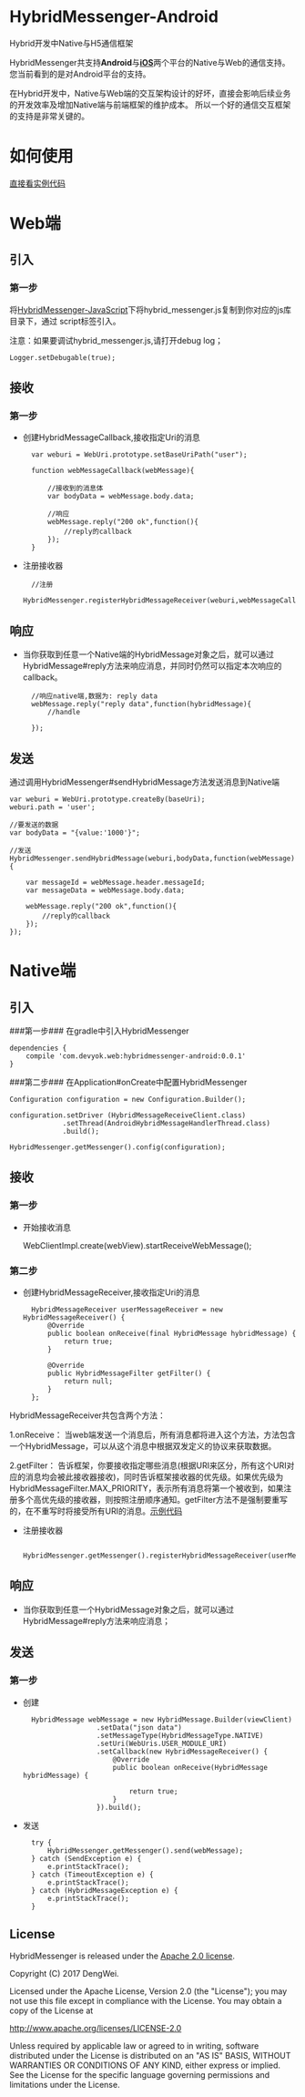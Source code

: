 # HybridMessenger-Android
Hybrid开发中Native与H5通信框架

HybridMessenger共支持**Android**与[**iOS**](https://github.com/devyok/HybridMessenger-iOS)两个平台的Native与Web的通信支持。您当前看到的是对Android平台的支持。

在Hybrid开发中，Native与Web端的交互架构设计的好坏，直接会影响后续业务的开发效率及增加Native端与前端框架的维护成本。 所以一个好的通信交互框架的支持是非常关键的。

# 如何使用 #

[直接看实例代码](https://github.com/devyok/HybridMessenger/tree/master/hybridmessenger-sample)


# Web端 #

## 引入 ##

### 第一步 ###
将[HybridMessenger-JavaScript](https://github.com/devyok/HybridMessenger-JavaScript)下将hybrid_messenger.js复制到你对应的js库目录下，通过
script标签引入。

注意：如果要调试hybrid_messenger.js,请打开debug log；

	Logger.setDebugable(true);

## 接收 ##

### 第一步 ###
- 创建HybridMessageCallback,接收指定Uri的消息

		var weburi = WebUri.prototype.setBaseUriPath("user");
		
		function webMessageCallback(webMessage){
			
			//接收到的消息体
			var bodyData = webMessage.body.data;
			
			//响应
			webMessage.reply("200 ok",function(){
				//reply的callback
			});
		}
		

- 注册接收器

		//注册
		HybridMessenger.registerHybridMessageReceiver(weburi,webMessageCallback);


## 响应 ##

- 当你获取到任意一个Native端的HybridMessage对象之后，就可以通过HybridMessage#reply方法来响应消息，并同时仍然可以指定本次响应的callback。
	

		//响应native端,数据为: reply data
		webMessage.reply("reply data",function(hybridMessage){
			//handle
	
		});


## 发送 ##

通过调用HybridMessenger#sendHybridMessage方法发送消息到Native端

	var weburi = WebUri.prototype.createBy(baseUri);
	weburi.path = 'user';
    
	//要发送的数据
	var bodyData = "{value:'1000'}";
	
	//发送
	HybridMessenger.sendHybridMessage(weburi,bodyData,function(webMessage){
		
		var messageId = webMessage.header.messageId;
		var messageData = webMessage.body.data;
		
		webMessage.reply("200 ok",function(){
			//reply的callback
		});
	});


# Native端 #

## 引入 ##

###第一步###
在gradle中引入HybridMessenger
	
	dependencies {
	    compile 'com.devyok.web:hybridmessenger-android:0.0.1'
	}

###第二步###
在Application#onCreate中配置HybridMessenger

	Configuration configuration = new Configuration.Builder();

    configuration.setDriver	(HybridMessageReceiveClient.class)
   				 .setThread(AndroidHybridMessageHandlerThread.class)
   				 .build();
			
	HybridMessenger.getMessenger().config(configuration);


## 接收 ##

### 第一步 ###


- 开始接收消息
	
	WebClientImpl.create(webView).startReceiveWebMessage();

### 第二步 ###
	
- 创建HybridMessageReceiver,接收指定Uri的消息


		HybridMessageReceiver userMessageReceiver = new HybridMessageReceiver() {
			@Override
			public boolean onReceive(final HybridMessage hybridMessage) {
				return true;
			}
	
			@Override
			public HybridMessageFilter getFilter() {
				return null;
			}
		};

HybridMessageReceiver共包含两个方法：

1.onReceive： 当web端发送一个消息后，所有消息都将进入这个方法，方法包含一个HybridMessage，可以从这个消息中根据双发定义的协议来获取数据。

2.getFilter： 告诉框架，你要接收指定哪些消息(根据URI来区分，所有这个URI对应的消息均会被此接收器接收)，同时告诉框架接收器的优先级。如果优先级为HybridMessageFilter.MAX_PRIORITY，表示所有消息将第一个被收到，如果注册多个高优先级的接收器，则按照注册顺序通知。getFilter方法不是强制要重写的，在不重写时将接受所有URI的消息。[示例代码](https://github.com/devyok/HybridMessenger/tree/master/hybridmessenger-sample)


- 注册接收器
	
		HybridMessenger.getMessenger().registerHybridMessageReceiver(userMessageReceiver);

## 响应 ##


- 当你获取到任意一个HybridMessage对象之后，就可以通过HybridMessage#reply方法来响应消息；


## 发送 ##

### 第一步 ###

- 创建

		HybridMessage webMessage = new HybridMessage.Builder(viewClient)
						.setData("json data")
						.setMessageType(HybridMessageType.NATIVE)
						.setUri(WebUris.USER_MODULE_URI)
						.setCallback(new HybridMessageReceiver() {
							@Override
							public boolean onReceive(HybridMessage hybridMessage) {

								return true;
							}
						}).build();


- 发送
	
		try {
			HybridMessenger.getMessenger().send(webMessage);
		} catch (SendException e) {
			e.printStackTrace();
		} catch (TimeoutException e) {
			e.printStackTrace();
		} catch (HybridMessageException e) {
			e.printStackTrace();
		}



## License ##
HybridMessenger is released under the [Apache 2.0 license](https://github.com/devyok/HybridMessenger/blob/master/LICENSE).

Copyright (C) 2017 DengWei.

Licensed under the Apache License, Version 2.0 (the "License");
you may not use this file except in compliance with the License.
You may obtain a copy of the License at

  http://www.apache.org/licenses/LICENSE-2.0

Unless required by applicable law or agreed to in writing, software
distributed under the License is distributed on an "AS IS" BASIS,
WITHOUT WARRANTIES OR CONDITIONS OF ANY KIND, either express or implied.
See the License for the specific language governing permissions and
limitations under the License.
